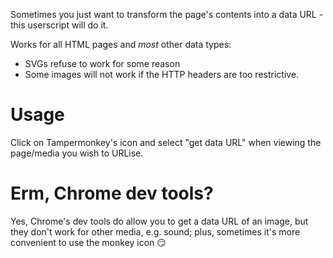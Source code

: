 Sometimes you just want to transform the page's contents into a data URL - this userscript will do it.

Works for all HTML pages and *most* other data types:

   - SVGs refuse to work for some reason
   - Some images will not work if the HTTP headers are too restrictive.

# Usage
Click on Tampermonkey's icon and select "get data URL" when viewing the page/media you wish to URLise.

# Erm, Chrome dev tools?
Yes, Chrome's dev tools do allow you to get a data URL of an image, but they don't work for other media, e.g. sound;
plus, sometimes it's more convenient to use the monkey icon :smirk: